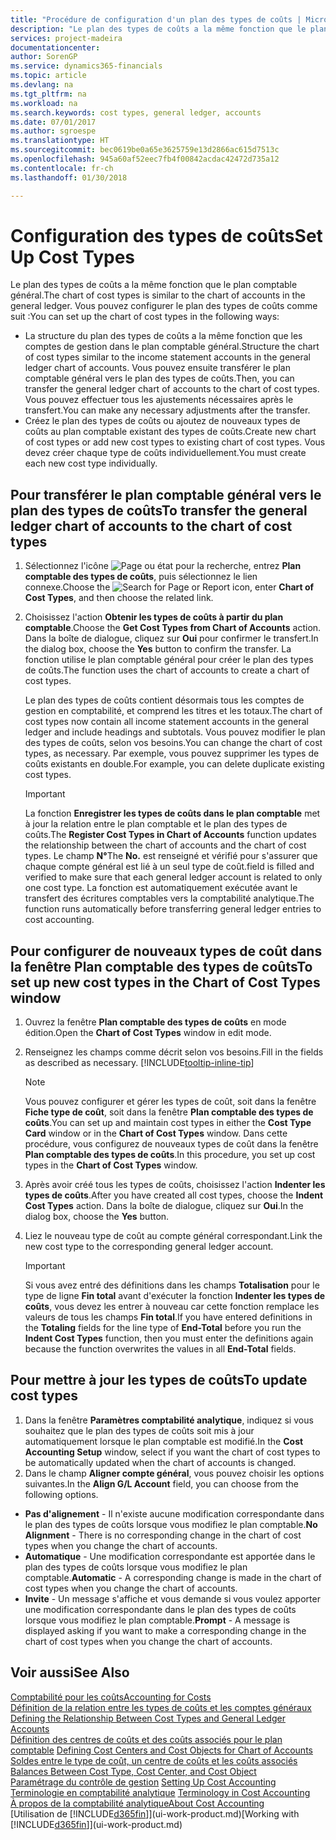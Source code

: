 ```yaml
---
title: "Procédure de configuration d'un plan des types de coûts | Microsoft Docs"
description: "Le plan des types de coûts a la même fonction que le plan comptable général."
services: project-madeira
documentationcenter: 
author: SorenGP
ms.service: dynamics365-financials
ms.topic: article
ms.devlang: na
ms.tgt_pltfrm: na
ms.workload: na
ms.search.keywords: cost types, general ledger, accounts
ms.date: 07/01/2017
ms.author: sgroespe
ms.translationtype: HT
ms.sourcegitcommit: bec0619be0a65e3625759e13d2866ac615d7513c
ms.openlocfilehash: 945a60af52eec7fb4f00842acdac42472d735a12
ms.contentlocale: fr-ch
ms.lasthandoff: 01/30/2018

---
```

# <a name="set-up-cost-types"></a><span data-ttu-id="b36d4-103">Configuration des types de coûts</span><span class="sxs-lookup"><span data-stu-id="b36d4-103">Set Up Cost Types</span></span>
<span data-ttu-id="b36d4-104">Le plan des types de coûts a la même fonction que le plan comptable général.</span><span class="sxs-lookup"><span data-stu-id="b36d4-104">The chart of cost types is similar to the chart of accounts in the general ledger.</span></span> <span data-ttu-id="b36d4-105">Vous pouvez configurer le plan des types de coûts comme suit :</span><span class="sxs-lookup"><span data-stu-id="b36d4-105">You can set up the chart of cost types in the following ways:</span></span>  

-   <span data-ttu-id="b36d4-106">La structure du plan des types de coûts a la même fonction que les comptes de gestion dans le plan comptable général.</span><span class="sxs-lookup"><span data-stu-id="b36d4-106">Structure the chart of cost types similar to the income statement accounts in the general ledger chart of accounts.</span></span> <span data-ttu-id="b36d4-107">Vous pouvez ensuite transférer le plan comptable général vers le plan des types de coûts.</span><span class="sxs-lookup"><span data-stu-id="b36d4-107">Then, you can transfer the general ledger chart of accounts to the chart of cost types.</span></span> <span data-ttu-id="b36d4-108">Vous pouvez effectuer tous les ajustements nécessaires après le transfert.</span><span class="sxs-lookup"><span data-stu-id="b36d4-108">You can make any necessary adjustments after the transfer.</span></span>  
-   <span data-ttu-id="b36d4-109">Créez le plan des types de coûts ou ajoutez de nouveaux types de coûts au plan comptable existant des types de coûts.</span><span class="sxs-lookup"><span data-stu-id="b36d4-109">Create new chart of cost types or add new cost types to existing chart of cost types.</span></span> <span data-ttu-id="b36d4-110">Vous devez créer chaque type de coûts individuellement.</span><span class="sxs-lookup"><span data-stu-id="b36d4-110">You must create each new cost type individually.</span></span>  

## <a name="to-transfer-the-general-ledger-chart-of-accounts-to-the-chart-of-cost-types"></a><span data-ttu-id="b36d4-111">Pour transférer le plan comptable général vers le plan des types de coûts</span><span class="sxs-lookup"><span data-stu-id="b36d4-111">To transfer the general ledger chart of accounts to the chart of cost types</span></span>  
1.  <span data-ttu-id="b36d4-112">Sélectionnez l'icône ![Page ou état pour la recherche](media/ui-search/search_small.png "icône Page ou état pour la recherche"), entrez **Plan comptable des types de coûts**, puis sélectionnez le lien connexe.</span><span class="sxs-lookup"><span data-stu-id="b36d4-112">Choose the ![Search for Page or Report](media/ui-search/search_small.png "Search for Page or Report icon") icon, enter **Chart of Cost Types**, and then choose the related link.</span></span>  
2.  <span data-ttu-id="b36d4-113">Choisissez l'action **Obtenir les types de coûts à partir du plan comptable**.</span><span class="sxs-lookup"><span data-stu-id="b36d4-113">Choose the **Get Cost Types from Chart of Accounts** action.</span></span> <span data-ttu-id="b36d4-114">Dans la boîte de dialogue, cliquez sur **Oui** pour confirmer le transfert.</span><span class="sxs-lookup"><span data-stu-id="b36d4-114">In the dialog box, choose the **Yes** button to confirm the transfer.</span></span> <span data-ttu-id="b36d4-115">La fonction utilise le plan comptable général pour créer le plan des types de coûts.</span><span class="sxs-lookup"><span data-stu-id="b36d4-115">The function uses the chart of accounts to create a chart of cost types.</span></span>  

    <span data-ttu-id="b36d4-116">Le plan des types de coûts contient désormais tous les comptes de gestion en comptabilité, et comprend les titres et les totaux.</span><span class="sxs-lookup"><span data-stu-id="b36d4-116">The chart of cost types now contain all income statement accounts in the general ledger and include headings and subtotals.</span></span> <span data-ttu-id="b36d4-117">Vous pouvez modifier le plan des types de coûts, selon vos besoins.</span><span class="sxs-lookup"><span data-stu-id="b36d4-117">You can change the chart of cost types, as necessary.</span></span> <span data-ttu-id="b36d4-118">Par exemple, vous pouvez supprimer les types de coûts existants en double.</span><span class="sxs-lookup"><span data-stu-id="b36d4-118">For example, you can delete duplicate existing cost types.</span></span>  

    > [!IMPORTANT]  
    >  <span data-ttu-id="b36d4-119">La fonction **Enregistrer les types de coûts dans le plan comptable** met à jour la relation entre le plan comptable et le plan des types de coûts.</span><span class="sxs-lookup"><span data-stu-id="b36d4-119">The **Register Cost Types in Chart of Accounts** function updates the relationship between the chart of accounts and the chart of cost types.</span></span> <span data-ttu-id="b36d4-120">Le champ **N°**</span><span class="sxs-lookup"><span data-stu-id="b36d4-120">The **No.**</span></span> <span data-ttu-id="b36d4-121">est renseigné et vérifié pour s'assurer que chaque compte général est lié à un seul type de coût.</span><span class="sxs-lookup"><span data-stu-id="b36d4-121">field is filled and verified to make sure that each general ledger account is related to only one cost type.</span></span> <span data-ttu-id="b36d4-122">La fonction est automatiquement exécutée avant le transfert des écritures comptables vers la comptabilité analytique.</span><span class="sxs-lookup"><span data-stu-id="b36d4-122">The function runs automatically before transferring general ledger entries to cost accounting.</span></span>  

## <a name="to-set-up-new-cost-types-in-the-chart-of-cost-types-window"></a><span data-ttu-id="b36d4-123">Pour configurer de nouveaux types de coût dans la fenêtre Plan comptable des types de coûts</span><span class="sxs-lookup"><span data-stu-id="b36d4-123">To set up new cost types in the Chart of Cost Types window</span></span>  
1.  <span data-ttu-id="b36d4-124">Ouvrez la fenêtre **Plan comptable des types de coûts** en mode édition.</span><span class="sxs-lookup"><span data-stu-id="b36d4-124">Open the **Chart of Cost Types** window in edit mode.</span></span>  
2.  <span data-ttu-id="b36d4-125">Renseignez les champs comme décrit selon vos besoins.</span><span class="sxs-lookup"><span data-stu-id="b36d4-125">Fill in the fields as described as necessary.</span></span> [!INCLUDE[tooltip-inline-tip](includes/tooltip-inline-tip_md.md)]

    > [!NOTE]  
    >  <span data-ttu-id="b36d4-126">Vous pouvez configurer et gérer les types de coût, soit dans la fenêtre **Fiche type de coût**, soit dans la fenêtre **Plan comptable des types de coûts**.</span><span class="sxs-lookup"><span data-stu-id="b36d4-126">You can set up and maintain cost types in either the **Cost Type Card** window or in the **Chart of Cost Types** window.</span></span> <span data-ttu-id="b36d4-127">Dans cette procédure, vous configurez de nouveaux types de coût dans la fenêtre **Plan comptable des types de coûts**.</span><span class="sxs-lookup"><span data-stu-id="b36d4-127">In this procedure, you set up cost types in the **Chart of Cost Types** window.</span></span>

3.  <span data-ttu-id="b36d4-128">Après avoir créé tous les types de coûts, choisissez l'action **Indenter les types de coûts**.</span><span class="sxs-lookup"><span data-stu-id="b36d4-128">After you have created all cost types, choose the **Indent Cost Types** action.</span></span> <span data-ttu-id="b36d4-129">Dans la boîte de dialogue, cliquez sur **Oui**.</span><span class="sxs-lookup"><span data-stu-id="b36d4-129">In the dialog box, choose the **Yes** button.</span></span>  
4.  <span data-ttu-id="b36d4-130">Liez le nouveau type de coût au compte général correspondant.</span><span class="sxs-lookup"><span data-stu-id="b36d4-130">Link the new cost type to the corresponding general ledger account.</span></span>  

    > [!IMPORTANT]  
    >  <span data-ttu-id="b36d4-131">Si vous avez entré des définitions dans les champs **Totalisation** pour le type de ligne **Fin total** avant d'exécuter la fonction **Indenter les types de coûts**, vous devez les entrer à nouveau car cette fonction remplace les valeurs de tous les champs **Fin total**.</span><span class="sxs-lookup"><span data-stu-id="b36d4-131">If you have entered definitions in the **Totaling** fields for the line type of **End-Total** before you run the **Indent Cost Types** function, then you must enter the definitions again because the function overwrites the values in all **End-Total** fields.</span></span>  

## <a name="to-update-cost-types"></a><span data-ttu-id="b36d4-132">Pour mettre à jour les types de coûts</span><span class="sxs-lookup"><span data-stu-id="b36d4-132">To update cost types</span></span>  
1.  <span data-ttu-id="b36d4-133">Dans la fenêtre **Paramètres comptabilité analytique**, indiquez si vous souhaitez que le plan des types de coûts soit mis à jour automatiquement lorsque le plan comptable est modifié.</span><span class="sxs-lookup"><span data-stu-id="b36d4-133">In the **Cost Accounting Setup** window, select if you want the chart of cost types to be automatically updated when the chart of accounts is changed.</span></span>  
2.  <span data-ttu-id="b36d4-134">Dans le champ **Aligner compte général**, vous pouvez choisir les options suivantes.</span><span class="sxs-lookup"><span data-stu-id="b36d4-134">In the **Align G/L Account** field, you can choose from the following options.</span></span>  

- <span data-ttu-id="b36d4-135">**Pas d'alignement** - Il n'existe aucune modification correspondante dans le plan des types de coûts lorsque vous modifiez le plan comptable.</span><span class="sxs-lookup"><span data-stu-id="b36d4-135">**No Alignment** - There is no corresponding change in the chart of cost types when you change the chart of accounts.</span></span>  
- <span data-ttu-id="b36d4-136">**Automatique** - Une modification correspondante est apportée dans le plan des types de coûts lorsque vous modifiez le plan comptable.</span><span class="sxs-lookup"><span data-stu-id="b36d4-136">**Automatic** - A corresponding change is made in the chart of cost types when you change the chart of accounts.</span></span>  
- <span data-ttu-id="b36d4-137">**Invite** - Un message s'affiche et vous demande si vous voulez apporter une modification correspondante dans le plan des types de coûts lorsque vous modifiez le plan comptable.</span><span class="sxs-lookup"><span data-stu-id="b36d4-137">**Prompt** - A message is displayed asking if you want to make a corresponding change in the chart of cost types when you change the chart of accounts.</span></span>  

## <a name="see-also"></a><span data-ttu-id="b36d4-138">Voir aussi</span><span class="sxs-lookup"><span data-stu-id="b36d4-138">See Also</span></span>  
[<span data-ttu-id="b36d4-139">Comptabilité pour les coûts</span><span class="sxs-lookup"><span data-stu-id="b36d4-139">Accounting for Costs</span></span>](finance-manage-cost-accounting.md)  
<span data-ttu-id="b36d4-140">[Définition de la relation entre les types de coûts et les comptes généraux](finance-defining-the-relationship-between-cost-types-and-general-ledger-accounts.md) </span><span class="sxs-lookup"><span data-stu-id="b36d4-140">[Defining the Relationship Between Cost Types and General Ledger Accounts](finance-defining-the-relationship-between-cost-types-and-general-ledger-accounts.md) </span></span>  
<span data-ttu-id="b36d4-141">[Définition des centres de coûts et des coûts associés pour le plan comptable](finance-defining-cost-centers-and-cost-objects-for-chart-of-accounts.md) </span><span class="sxs-lookup"><span data-stu-id="b36d4-141">[Defining Cost Centers and Cost Objects for Chart of Accounts](finance-defining-cost-centers-and-cost-objects-for-chart-of-accounts.md) </span></span>  
<span data-ttu-id="b36d4-142">[Soldes entre le type de coût, un centre de coûts et les coûts associés](finance-balances-between-cost-type-cost-center-and-cost-object.md) </span><span class="sxs-lookup"><span data-stu-id="b36d4-142">[Balances Between Cost Type, Cost Center, and Cost Object](finance-balances-between-cost-type-cost-center-and-cost-object.md) </span></span>  
<span data-ttu-id="b36d4-143">[Paramétrage du contrôle de gestion](finance-set-up-cost-accounting.md) </span><span class="sxs-lookup"><span data-stu-id="b36d4-143">[Setting Up Cost Accounting](finance-set-up-cost-accounting.md) </span></span>  
<span data-ttu-id="b36d4-144">[Terminologie en comptabilité analytique](finance-terminology-in-cost-accounting.md) </span><span class="sxs-lookup"><span data-stu-id="b36d4-144">[Terminology in Cost Accounting](finance-terminology-in-cost-accounting.md) </span></span>  
[<span data-ttu-id="b36d4-145">À propos de la comptabilité analytique</span><span class="sxs-lookup"><span data-stu-id="b36d4-145">About Cost Accounting</span></span>](finance-about-cost-accounting.md)  
<span data-ttu-id="b36d4-146">[Utilisation de [!INCLUDE[d365fin](includes/d365fin_md.md)]](ui-work-product.md)</span><span class="sxs-lookup"><span data-stu-id="b36d4-146">[Working with [!INCLUDE[d365fin](includes/d365fin_md.md)]](ui-work-product.md)</span></span>

